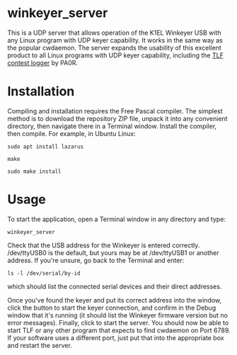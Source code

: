 winkeyer_server
===============

This is a UDP server that allows operation of the K1EL Winkeyer USB with any Linux program with UDP keyer capability. It works in the same way as the popular cwdaemon. The server expands the usability of this excellent product to all Linux programs with UDP keyer capability, including the [TLF contest logger](https://tlf.github.io/) by PA0R.

# Installation

Compiling and installation requires the Free Pascal compiler. The simplest method is to download the repository ZIP file, unpack it into any convenient directory, then navigate there in a Terminal window. Install the compiler, then compile. For example, in Ubuntu Linux:

`sudo apt install lazarus`

`make`

`sudo make install`

# Usage

To start the application, open a Terminal window in any directory and type:

`winkeyer_server`

Check that the USB address for the Winkeyer is entered correctly. /dev/ttyUSB0 is the default, but yours may be at /dev/ttyUSB1 or another address. If you're unsure, go back to the Terminal and enter:

`ls -l /dev/serial/by-id`

which should list the connected serial devices and their direct addresses.

Once you've found the keyer and put its correct address into the window, click the button to start the keyer connection, and confirm in the Debug window that it's running (it should list the Winkeyer firmware version but no error messages). Finally, click to start the server. You should now be able to start TLF or any other program that expects to find cwdaemon on Port 6789. If your software uses a different port, just put that into the appropriate box and restart the server.
